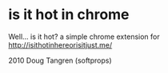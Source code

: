 # is it hot in chrome

Well... is it hot? a simple chrome extension for http://isithotinhereorisitjust.me/

2010 Doug Tangren (softprops)